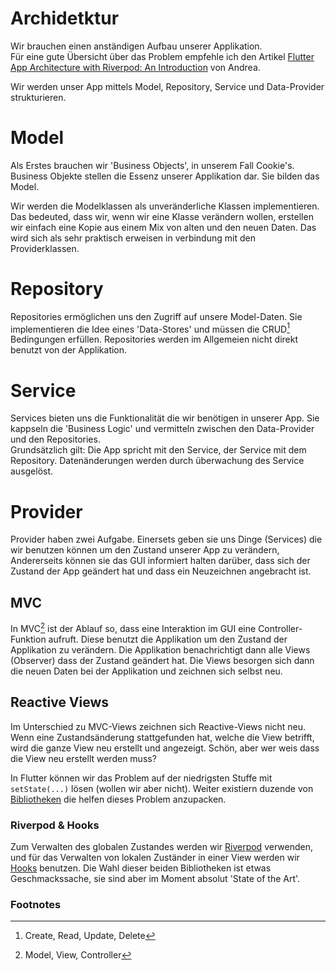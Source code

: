 # Archidetktur

Wir brauchen einen anständigen Aufbau unserer Applikation.  
Für eine gute Übersicht über das Problem empfehle ich den Artikel [Flutter App Architecture with Riverpod: An Introduction](https://codewithandrea.com/articles/flutter-app-architecture-riverpod-introduction/) von Andrea.

Wir werden unser App mittels Model, Repository, Service und Data-Provider strukturieren.

# Model
Als Erstes brauchen wir 'Business Objects', in unserem Fall Cookie's.  
Business Objekte stellen die Essenz unserer Applikation dar. Sie bilden das Model.

Wir werden die Modelklassen als unveränderliche Klassen implementieren. Das bedeuted, dass wir, wenn wir eine Klasse verändern wollen, erstellen wir einfach eine Kopie aus einem Mix von alten und den neuen Daten.
Das wird sich als sehr praktisch erweisen in verbindung mit den Providerklassen.

# Repository
Repositories ermöglichen uns den Zugriff auf unsere Model-Daten. Sie implementieren die Idee eines 'Data-Stores' und müssen die CRUD[^1] Bedingungen erfüllen.
Repositories werden im Allgemeien nicht direkt benutzt von der Applikation.

# Service
Services bieten uns die Funktionalität die wir benötigen in unserer App. Sie kappseln die 'Business Logic' und vermitteln zwischen den Data-Provider und den Repositories.  
Grundsätzlich gilt: Die App spricht mit den Service, der Service mit dem Repository. Datenänderungen werden durch überwachung des Service ausgelöst.

# Provider
Provider haben zwei Aufgabe. Einersets geben sie uns Dinge (Services) die wir benutzen können um den Zustand unserer App zu verändern, Andererseits können sie das GUI informiert halten darüber, dass sich der Zustand der App geändert hat und dass ein Neuzeichnen angebracht ist.

## MVC
In MVC[^2] ist der Ablauf so, dass eine Interaktion im GUI eine Controller-Funktion aufruft. Diese benutzt die Applikation um den Zustand der Applikation zu verändern. Die Applikation benachrichtigt dann alle Views (Observer) dass der Zustand geändert hat. Die Views besorgen sich dann die neuen Daten bei der Applikation und zeichnen sich selbst neu.

## Reactive Views
Im Unterschied zu MVC-Views zeichnen sich Reactive-Views nicht neu. Wenn eine Zustandsänderung stattgefunden hat, welche die View betrifft, wird die ganze View neu erstellt und angezeigt.
Schön, aber wer weis dass die View neu erstellt werden muss?

In Flutter können wir das Problem auf der niedrigsten Stuffe mit ```setState(...)``` lösen (wollen wir aber nicht). Weiter existiern duzende von [Bibliotheken](https://docs.flutter.dev/development/data-and-backend/state-mgmt/options) die helfen dieses Problem anzupacken.

### Riverpod & Hooks
Zum Verwalten des globalen Zustandes werden wir [Riverpod](https://riverpod.dev) verwenden, und für das Verwalten von lokalen Zuständer in einer View werden wir [Hooks](https://pub.dev/packages/flutter_hooks) benutzen.
Die Wahl dieser beiden Bibliotheken ist etwas Geschmackssache, sie sind aber im Moment absolut 'State of the Art'.



### Footnotes
[^1]: Create, Read, Update, Delete  
[^2]: Model, View, Controller